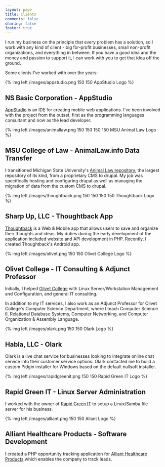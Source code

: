 ```yaml
---
layout: page
title: Clients
comments: false
sharing: false
footer: true
---
```


I run my business on the principle that every problem has a solution, so I work with any kind of client - big for-profit businesses, small non-profit organizations, and everything in between. If you have a good idea and the money and passion to support it, I can work with you to get that idea off the ground.

Some clients I've worked with over the years:

{% img left /images/appstudio.png 150 150 AppStudio Logo %}

NS Basic Corporation - AppStudio
--------------------------------

[AppStudio](https://www.nsbasic.com/) is an IDE for creating mobile web applications. I've been involved with the project from the outset, first as the programming languages consultant and now as the lead developer.

<div style="clear: both;"></div>

{% img left /images/animallaw.png 150 150 150 150 MSU Animal Law Logo %}

MSU College of Law - AnimalLaw.info Data Transfer
-------------------------------------------------

I transitioned Michigan State University's [Animal Law repository](http://animallaw.info), the largest repository of its kind, from a proprietary CMS to drupal. My job was specifically hosting and configuring drupal as well as managing the migration of data from the custom CMS to drupal.

<div style="clear: both;"></div>

{% img left /images/thoughtback.png 150 150 150 150 Thoughtback Logo %}

Sharp Up, LLC - Thoughtback App
----------------------------------------------

[Thoughtback](https://thoughtback.com/) is a Web & Mobile app that allows users to save and organize their thoughts and ideas. My duties during the early development of the application included website and API development in PHP. Recently, I created Thoughtback's Android app.

<div style="clear: both;"></div>

{% img left /images/olivet.png 150 150 Olivet College Logo %}

Olivet College - IT Consulting & Adjunct Professor
--------------------------------------------------

Initially, I helped [Olivet College](http://www.olivetcollege.edu/) with Linux Server/Workstation Management and Configuration, and general IT consulting.

In addition to my IT services, I also work as an Adjunct Professor for Olivet College's Computer Science Department, where I teach Computer Science II, Relational Database Systems, Computer Networking, and Computer Organization & Assembly Language.

<div style="clear: both;"></div>

{% img left /images/olark.png 150 150 Olark Logo %}

Habla, LLC - Olark
------------------

Olark is a live chat service for businesses looking to integrate online chat service into their customer service options. Olark contacted me to build a custom Pidgin installer for Windows based on the default nullsoft installer.

<div style="clear: both;"></div>

{% img left /images/rapidgreenit.png 150 150 Rapid Green IT Logo %}

Rapid Green IT - Linux Server Administration
--------------------------------------------

I worked with the owner of [Rapid Green IT](http://www.rapidgreenit.com/) to setup a Linux/Samba file server for his business.

<div style="clear: both;"></div>

{% img left /images/alliant.png 150 150 Aliant Logo %}

Alliant Healthcare Products - Software Development
--------------------------------------------------

I created a PHP opportunity tracking application for [Alliant Healthcare Products](http://allianthealthcare.com/) which enables the company to track leads.